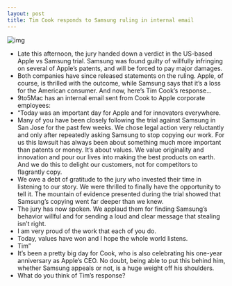 ```yaml
---
layout: post
title: Tim Cook responds to Samsung ruling in internal email
---
```

![img](http://media.idownloadblog.com/wp-content/uploads/2012/01/Tim-Cook.jpg)
* Late this afternoon, the jury handed down a verdict in the US-based Apple vs Samsung trial. Samsung was found guilty of willfully infringing on several of Apple’s patents, and will be forced to pay major damages.
* Both companies have since released statements on the ruling. Apple, of course, is thrilled with the outcome, while Samsung says that it’s a loss for the American consumer. And now, here’s Tim Cook’s response…
* 9to5Mac has an internal email sent from Cook to Apple corporate employees:
* “Today was an important day for Apple and for innovators everywhere.
* Many of you have been closely following the trial against Samsung in San Jose for the past few weeks. We chose legal action very reluctantly and only after repeatedly asking Samsung to stop copying our work. For us this lawsuit has always been about something much more important than patents or money. It’s about values. We value originality and innovation and pour our lives into making the best products on earth. And we do this to delight our customers, not for competitors to flagrantly copy.
* We owe a debt of gratitude to the jury who invested their time in listening to our story. We were thrilled to finally have the opportunity to tell it. The mountain of evidence presented during the trial showed that Samsung’s copying went far deeper than we knew.
* The jury has now spoken. We applaud them for finding Samsung’s behavior willful and for sending a loud and clear message that stealing isn’t right.
* I am very proud of the work that each of you do.
* Today, values have won and I hope the whole world listens.
* Tim”
* It’s been a pretty big day for Cook, who is also celebrating his one-year anniversary as Apple’s CEO. No doubt, being able to put this behind him, whether Samsung appeals or not, is a huge weight off his shoulders.
* What do you think of Tim’s response?

